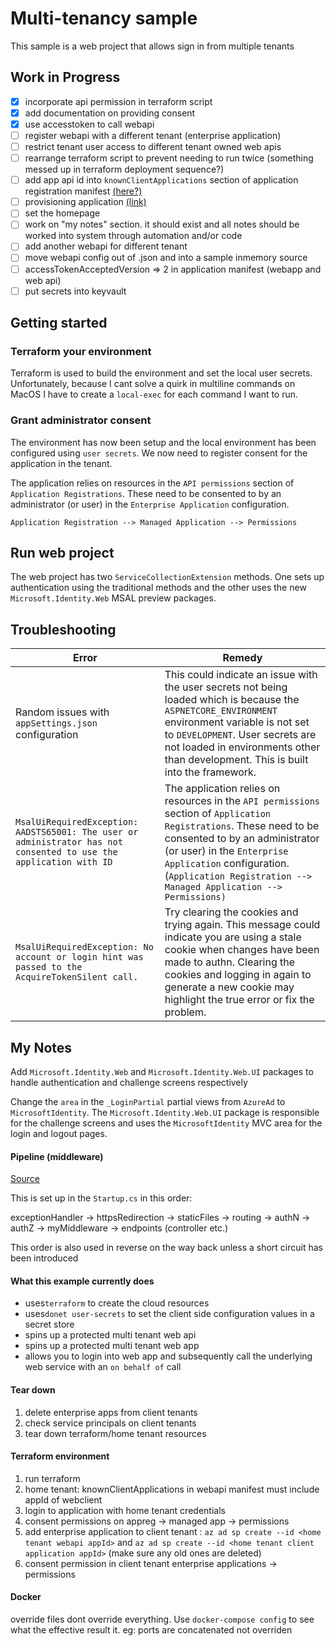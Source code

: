 # Multi-tenancy sample

This sample is a web project that allows sign in from multiple tenants

## Work in Progress

- [X] incorporate api permission in terraform script
- [X] add documentation on providing consent
- [X] use accesstoken to call webapi
- [ ] register webapi with a different tenant (enterprise application)
- [ ] restrict tenant user access to different tenant owned web apis
- [ ] rearrange terraform script to prevent needing to run twice (something messed up in terraform deployment sequence?)
- [ ] add app api id into `knownClientApplications` section of application registration manifest [(here?)](https://docs.microsoft.com/en-us/cli/azure/ad/app?view=azure-cli-latest#az-ad-app-update)
- [ ] provisioning application [(link)](https://docs.microsoft.com/en-us/azure/active-directory/app-provisioning/user-provisioning)
- [ ] set the homepage
- [ ] work on "my notes" section.  it should exist and all notes should be worked into system through automation and/or code
- [ ] add another webapi for different tenant
- [ ] move webapi config out of .json and into a sample inmemory source
- [ ] accessTokenAcceptedVersion => 2 in application manifest (webapp and web api)
- [ ] put secrets into keyvault

## Getting started

### Terraform your environment
Terraform is used to build the environment and set the local user secrets.  Unfortunately, because I cant solve a quirk in multiline commands on MacOS I have to create a `local-exec` for each command I want to run.

### Grant administrator consent
The environment has now been setup and the local environment has been configured using `user secrets`.  We now need to register consent for the application in the tenant.

The application relies on resources in the `API permissions` section of `Application Registrations`.  These need to be consented to by an administrator (or user) in the `Enterprise Application` configuration.

```text
Application Registration --> Managed Application --> Permissions
```
## Run web project
The web project has two `ServiceCollectionExtension` methods.  One sets up authentication using the traditional methods and the other uses the new `Microsoft.Identity.Web` MSAL preview packages.

## Troubleshooting

|Error|Remedy|
|-|-|
|Random issues with `appSettings.json` configuration| This could indicate an issue with the user secrets not being loaded which is because the `ASPNETCORE_ENVIRONMENT` environment variable is not set to `DEVELOPMENT`.  User secrets are not loaded in environments other than development.  This is built into the framework.|
|`MsalUiRequiredException: AADSTS65001: The user or administrator has not consented to use the application with ID`|The application relies on resources in the `API permissions` section of `Application Registrations`.  These need to be consented to by an administrator (or user) in the `Enterprise Application` configuration. (```Application Registration --> Managed Application --> Permissions)```|
|`MsalUiRequiredException: No account or login hint was passed to the AcquireTokenSilent call.`|Try clearing the cookies and trying again.  This message could indicate you are using a stale cookie when changes have been made to authn.  Clearing the cookies and logging in again to generate a new cookie may highlight the true error or fix the problem.|

## My Notes

Add `Microsoft.Identity.Web` and `Microsoft.Identity.Web.UI` packages to handle authentication and challenge screens respectively

Change the `area` in the `_LoginPartial` partial views from `AzureAd` to `MicrosoftIdentity`.  The `Microsoft.Identity.Web.UI` package is responsible for the challenge screens and uses the `MicrosoftIdentity` MVC area for the login and logout pages.

#### Pipeline (middleware)

[Source](https://docs.microsoft.com/en-us/aspnet/core/fundamentals/middleware/?view=aspnetcore-3.1)

This is set up in the `Startup.cs` in this order:

exceptionHandler -> httpsRedirection -> staticFiles -> routing -> authN -> authZ -> myMiddleware -> endpoints (controller etc.)

This order is also used in reverse on the way back unless a short circuit has been introduced

#### What this example currently does

- uses`terraform` to create the cloud resources
- uses`donet user-secrets` to set the client side configuration values in a secret store
- spins up a protected multi tenant web api 
- spins up a protected multi tenant web app
- allows you to login into web app and subsequently call the underlying web service with an `on behalf of` call

#### Tear down 

1. delete enterprise apps from client tenants
2. check service principals on client tenants
3. tear down terraform/home tenant resources

#### Terraform environment

1. run terraform
2. home tenant: knownClientApplications in webapi manifest must include appId of webclient
3. login to application with home tenant credentials
4. consent permissions on appreg -> managed app -> permissions
5. add enterprise application to client tenant : `az ad sp create --id <home tenant webapi appId>` and `az ad sp create --id <home tenant client application appId>` (make sure any old ones are deleted)
6. consent permission in client tenant enterprise applications -> permissions

#### Docker
override files dont override everything.  Use `docker-compose config` to see what the effective result it. eg: ports are concatenated not overriden
